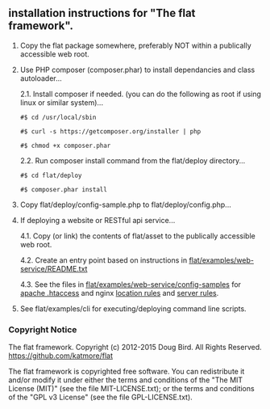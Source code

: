 ## installation instructions for "The flat framework".
1. Copy the flat package somewhere, preferably NOT within a publically accessible web root.

2. Use PHP composer (composer.phar) to install dependancies and class autoloader...

   2.1. Install composer if needed. (you can do the following as root if using linux or similar system)...
   
      `#$ cd /usr/local/sbin`
      
      `#$ curl -s https://getcomposer.org/installer | php`
      
      `#$ chmod +x composer.phar`

   2.2. Run composer install command from the flat/deploy directory...
   
      `#$ cd flat/deploy`
      
      `#$ composer.phar install`

3. Copy flat/deploy/config-sample.php to flat/deploy/config.php...

4. If deploying a website or RESTful api service...

   4.1. Copy (or link) the contents of flat/asset to the publically accessible web root.
   
   4.2. Create an entry point based on instructions in [flat/examples/web-service/README.txt](examples/web-service/README.txt)
   
   4.3. See the files in [flat/examples/web-service/config-samples](examples/web-service/config-samples) for [apache .htaccess](examples/web-service/config-samples/apache2-htaccess.txt) and nginx [location rules](examples/web-service/config-samples/nginx-location.txt) and [server rules](examples/web-service/config-samples/nginx-server.txt).
   
5. See flat/examples/cli for executing/deploying command line scripts.

### Copyright Notice
The flat framework. 
Copyright (c) 2012-2015 Doug Bird. All Rights Reserved.
https://github.com/katmore/flat

The flat framework is copyrighted free software.
You can redistribute it and/or modify it under either the terms and conditions of the
"The MIT License (MIT)" (see the file MIT-LICENSE.txt); or the terms and conditions
of the "GPL v3 License" (see the file GPL-LICENSE.txt).
